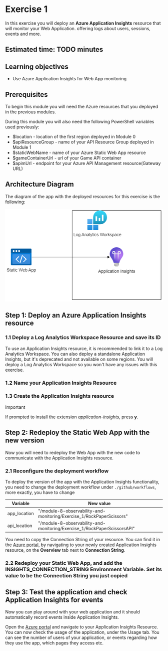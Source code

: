 # Exercise 1

In this exercise you will deploy an **Azure Application Insights** resource that will monitor your Web Application. offering logs about users, sessions, events and more.

## Estimated time: TODO minutes

## Learning objectives

- Use Azure Application Insights for Web App monitoring

## Prerequisites

To begin this module you will need the Azure resources that you deployed in the previous modules.

During this module you will also need the following PowerShell variables used previously:

- $location - location of the first region deployed in Module 0
- $apiResourceGroup  - name of your API Resource Group deployed in Module 1
- $staticWebName - name of your Azure Static Web App resource
- $gameContainerUrl - url of your Game API container
- $apimUrl - endpoint for your Azure API Management resource(Gateway URL)

## Architecture Diagram

The diagram of the app with the deployed resources for this exercise is the following:

![App Architecture Diagram](./images/Module8_Ex1.drawio.png)


## Step 1: Deploy an Azure Application Insights resource

### 1.1 Deploy a Log Analytics Workspace Resource and save its ID

To use an Application Insights resource, it is recommended to link it to a Log Analytics Workspace. You can also deploy a standalone Application Insights, but it's deprecated and not available on some regions. You will deploy a Log Analytics Workspace so you won't have any issues with this exercise.

### 1.2 Name your Application Insights Resource

### 1.3 Create the Application Insights resource

> [!IMPORTANT]
> If prompted to install the extension *application-insights*, press **y**.

## Step 2: Redeploy the Static Web App with the new version

Now you will need to redeploy the Web App with the new code to communicate with the Application Insights resource.

### 2.1 Reconfigure the deployment workflow

To deploy the version of the app with the Application Insights functionality, you need to change the deployment workflow under `./github/workflows`, more exactly, you have to change

| Variable | New value |
| -- | -- |
| app_location | "/module-8-observability-and-monitoring/Exercise_1/RockPaperScissors" |
| api_location | "/module-8-observability-and-monitoring/Exercise_1/RockPaperScissorsAPI" |

You need to copy the Connection String of your resource. You can find it in the [Azure portal](https://portal.azure.com), by navigating to your newly created Application Insights resource, on the **Overview** tab next to **Connection String**.

### 2.2 Redeploy your Static Web App, and add the **INSIGHTS_CONNECTION_STRING** Environment Variable. Set its value to be the Connection String you just copied

## Step 3: Test the application and check Application Insights for events

Now you can play around with your web application and it should automatically record events inside Application Insights.

Open the [Azure portal](https://portal.azure.com) and navigate to your Application Insights Resource. You can now check the usage of the application, under the Usage tab. You can see the number of users of your application, or events regarding how they use the app, which pages they access etc.
